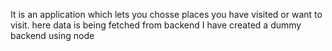 It is an application which lets you chosse places you have visited or want to visit.
here data is being fetched from backend
I have created a dummy backend using node
